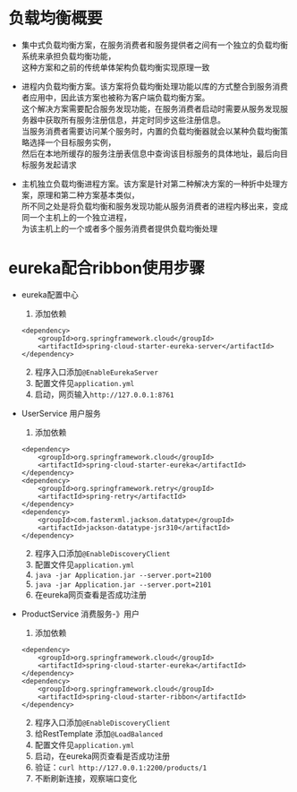 # 负载均衡概要

- 集中式负载均衡方案，在服务消费者和服务提供者之间有一个独立的负载均衡系统来承担负载均衡功能，</br>
  这种方案和之前的传统单体架构负载均衡实现原理一致

- 进程内负载均衡方案。该方案将负载均衡处理功能以库的方式整合到服务消费者应用中，因此该方案也被称为客户端负载均衡方案。</br>
  这个解决方案需要配合服务发现功能，在服务消费者启动时需要从服务发现服务器中获取所有服务注册信息，并定时同步这些注册信息。</br>
  当服务消费者需要访问某个服务时，内置的负载均衡器就会以某种负载均衡策略选择一个目标服务实例，</br>
  然后在本地所缓存的服务注册表信息中查询该目标服务的具体地址，最后向目标服务发起请求

- 主机独立负载均衡进程方案。该方案是针对第二种解决方案的一种折中处理方案，原理和第二种方案基本类似，</br>
  所不同之处是将负载均衡和服务发现功能从服务消费者的进程内移出来，变成同一个主机上的一个独立进程，</br>
  为该主机上的一个或者多个服务消费者提供负载均衡处理

# eureka配合ribbon使用步骤

- eureka配置中心
    1. 添加依赖
    ```
    <dependency>
        <groupId>org.springframework.cloud</groupId>
        <artifactId>spring-cloud-starter-eureka-server</artifactId>
    </dependency>
    ```
    2. 程序入口添加`@EnableEurekaServer`
    3. 配置文件见`application.yml`
    4. 启动，网页输入`http://127.0.0.1:8761`

- UserService 用户服务
    1. 添加依赖
    ```
    <dependency>
        <groupId>org.springframework.cloud</groupId>
        <artifactId>spring-cloud-starter-eureka</artifactId>
    </dependency>
    <dependency>
        <groupId>org.springframework.retry</groupId>
        <artifactId>spring-retry</artifactId>
    </dependency>
    <dependency>
        <groupId>com.fasterxml.jackson.datatype</groupId>
        <artifactId>jackson-datatype-jsr310</artifactId>
    </dependency>
    ```
    2. 程序入口添加`@EnableDiscoveryClient`
    3. 配置文件见`application.yml`
    4. `java -jar Application.jar --server.port=2100`
    5. `java -jar Application.jar --server.port=2101`
    6. 在eureka网页查看是否成功注册

- ProductService 消费服务-》用户
    1. 添加依赖
    ```
    <dependency>
        <groupId>org.springframework.cloud</groupId>
        <artifactId>spring-cloud-starter-eureka</artifactId>
    </dependency>
    <dependency>
        <groupId>org.springframework.cloud</groupId>
        <artifactId>spring-cloud-starter-ribbon</artifactId>
    </dependency>
    ```
    2. 程序入口添加`@EnableDiscoveryClient`
    3. 给RestTemplate 添加`@LoadBalanced`
    4. 配置文件见`application.yml`
    5. 启动，在eureka网页查看是否成功注册
    6. 验证：`curl http://127.0.0.1:2200/products/1`
    7. 不断刷新连接，观察端口变化
